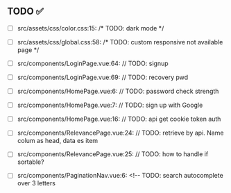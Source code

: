 ## TODO ✅

- [ ] src/assets/css/color.css:15:  /* TODO: dark mode */ 

- [ ] src/assets/css/global.css:58:  /* TODO: custom responsive not available page */ 

- [ ] src/components/LoginPage.vue:64:  // TODO: signup 

- [ ] src/components/LoginPage.vue:69:  // TODO: recovery pwd 

- [ ] src/components/HomePage.vue:6:  // TODO: password check strength 

- [ ] src/components/HomePage.vue:7:  // TODO: sign up with Google 

- [ ] src/components/HomePage.vue:16:  // TODO: api get cookie token auth 

- [ ] src/components/RelevancePage.vue:24:  // TODO: retrieve by api. Name colum as head, data es item 

- [ ] src/components/RelevancePage.vue:25:  // TODO: how to handle if sortable? 

- [ ] src/components/PaginationNav.vue:6:  <!-- TODO: search autocomplete over 3 letters 

